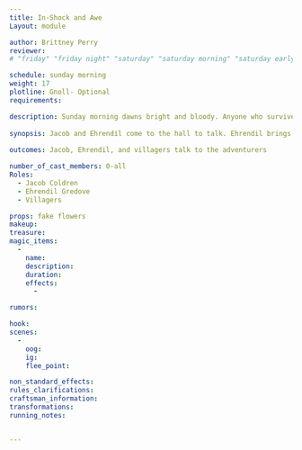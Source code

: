 ```yaml
---
title: In-Shock and Awe
Layout: module

author: Brittney Perry
reviewer: 
# "friday" "friday night" "saturday" "saturday morning" "saturday early afternoon" "saturday early evening" "saturday night" "reaction" "tavern setup" "townsfolk" "randoms"

schedule: sunday morning
weight: 17
plotline: Gnoll- Optional
requirements: 

description: Sunday morning dawns bright and bloody. Anyone who survived the night before is welcome into the gathering hall.
 
synopsis: Jacob and Ehrendil come to the hall to talk. Ehrendil brings flowers. The villagers who survived the night come in to thank everyone and talk. This is an optional mod for NPC entertainment.
   
outcomes: Jacob, Ehrendil, and villagers talk to the adventurers

number_of_cast_members: 0-all
Roles: 
  - Jacob Coldren
  - Ehrendil Gredove
  - Villagers

props: fake flowers
makeup: 
treasure: 
magic_items:
  - 
    name: 
    description:  
    duration: 
    effects: 
      - 

rumors: 

hook: 
scenes: 
  - 
    oog: 
    ig: 
    flee_point: 

non_standard_effects: 
rules_clarifications: 
craftsman_information: 
transformations: 
running_notes: 


---
```

